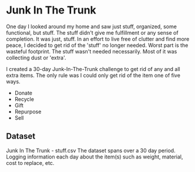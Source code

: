 # Junk In The Trunk

One day I looked around my home and saw just stuff, organized, some functional, but stuff. The stuff didn't give me fulfillment or any sense of completion. It was just, stuff. In an effort to live free of clutter and find more peace, I decided to get rid of the 'stuff' no longer needed. Worst part is the wasteful footprint. The stuff wasn't needed necessarily. Most of it was collecting dust or 'extra'.

I created a 30-day Junk-In-The-Trunk challenge to get rid of any and all extra items. The only rule was I could only get rid of the item one of five ways.

- Donate
- Recycle
- Gift
- Repurpose
- Sell

## Dataset

Junk In The Trunk - stuff.csv
The dataset spans over a 30 day period. Logging information each day about the item(s) such as weight, material, cost to replace, etc.

